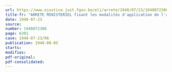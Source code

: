 ```yaml
---
url: https://www.ejustice.just.fgov.be/eli/arrete/1948/07/23/1948072306/justel
title-fr: "ARRETE MINISTERIEL fixant les modalités d'application de l'arrêté du Régent du 5 juin 1948 instituant une allocation postnatale"
date: 1948-07-23
source:
number: 1948072306
page: 6391
case: 1948-07-23/06
publication: 1948-08-05
starts:
modifies:
pdf-original:
pdf-consolidated:
---
```


